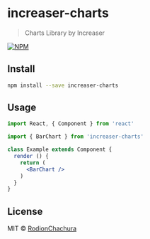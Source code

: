 # increaser-charts

> Charts Library by Increaser

[![NPM](https://img.shields.io/npm/v/increaser-charts.svg)](https://www.npmjs.com/package/increaser-charts)

## Install

```bash
npm install --save increaser-charts
```

## Usage

```jsx
import React, { Component } from 'react'

import { BarChart } from 'increaser-charts'

class Example extends Component {
  render () {
    return (
      <BarChart />
    )
  }
}
```

## License

MIT © [RodionChachura](https://geekrodion.com)
